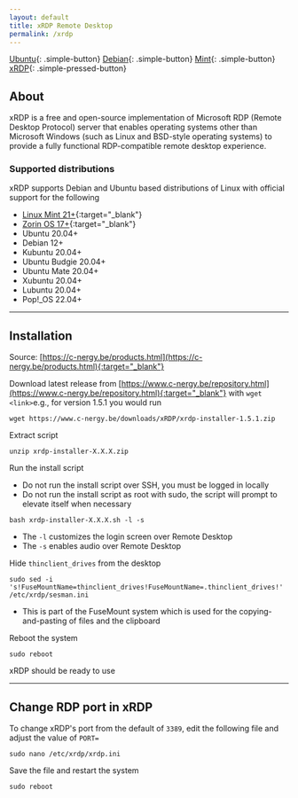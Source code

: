 ```yaml
---
layout: default
title: xRDP Remote Desktop
permalink: /xrdp
---
```


[Ubuntu]({{site.url}}/ubuntu){: .simple-button}
[Debian]({{site.url}}/debian){: .simple-button}
[Mint]({{site.url}}/mint){: .simple-button}
[xRDP]({{site.url}}/xrdp){: .simple-pressed-button}

## About
xRDP is a free and open-source implementation of Microsoft RDP (Remote Desktop Protocol) server that enables operating systems other than Microsoft Windows (such as Linux and BSD-style operating systems) to provide a fully functional RDP-compatible remote desktop experience.

### Supported distributions
xRDP supports Debian and Ubuntu based distributions of Linux with official support for the following

- [Linux Mint 21+]({{site.url}}/mint){:target="_blank"}
- [Zorin OS 17+](https://zorin.com/os/download/){:target="_blank"}
- Ubuntu 20.04+
- Debian 12+
- Kubuntu 20.04+
- Ubuntu Budgie 20.04+
- Ubuntu Mate 20.04+
- Xubuntu 20.04+
- Lubuntu 20.04+
- Pop!_OS  22.04+

----

## Installation
Source: [https://c-nergy.be/products.html](https://c-nergy.be/products.html){:target="_blank"}

Download latest release from [https://www.c-nergy.be/repository.html](https://www.c-nergy.be/repository.html){:target="_blank"} with `wget <link>`e.g., for version 1.5.1 you would run
```
wget https://www.c-nergy.be/downloads/xRDP/xrdp-installer-1.5.1.zip
```

Extract script
```
unzip xrdp-installer-X.X.X.zip
```

Run the install script
- Do not run the install script over SSH, you must be logged in locally
- Do not run the install script as root with sudo, the script will prompt to elevate itself when necessary

```
bash xrdp-installer-X.X.X.sh -l -s
```
- The `-l` customizes the login screen over Remote Desktop
- The `-s` enables audio over Remote Desktop

Hide `thinclient_drives` from the desktop
```
sudo sed -i 's!FuseMountName=thinclient_drives!FuseMountName=.thinclient_drives!' /etc/xrdp/sesman.ini
```
- This is part of the FuseMount system which is used for the copying-and-pasting of files and the clipboard

Reboot the system
```
sudo reboot
```

xRDP should be ready to use

----

## Change RDP port in xRDP
To change xRDP's port from the default of `3389`, edit the following file and adjust the value of `PORT=`
```
sudo nano /etc/xrdp/xrdp.ini
```
Save the file and restart the system
```
sudo reboot
```
